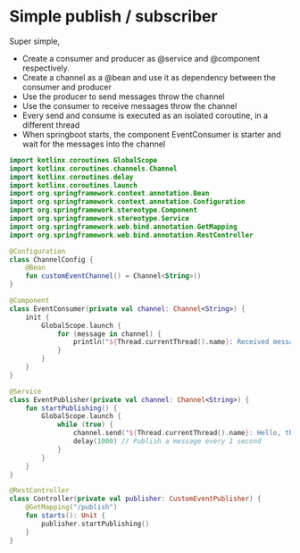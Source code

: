 # Simple publish / subscriber

Super simple,

- Create a consumer and producer as @service and @component respectively.
- Create a channel as a @bean and use it as dependency between the consumer and producer
- Use the producer to send messages throw the channel
- Use the consumer to receive messages throw the channel
- Every send and consume is executed as an isolated coroutine, in a different thread
- When springboot starts, the component EventConsumer is starter and wait for the messages into the channel

```kotlin
import kotlinx.coroutines.GlobalScope
import kotlinx.coroutines.channels.Channel
import kotlinx.coroutines.delay
import kotlinx.coroutines.launch
import org.springframework.context.annotation.Bean
import org.springframework.context.annotation.Configuration
import org.springframework.stereotype.Component
import org.springframework.stereotype.Service
import org.springframework.web.bind.annotation.GetMapping
import org.springframework.web.bind.annotation.RestController

@Configuration
class ChannelConfig {
    @Bean
    fun customEventChannel() = Channel<String>()
}

@Component
class EventConsumer(private val channel: Channel<String>) {
    init {
        GlobalScope.launch {
            for (message in channel) {
                println("${Thread.currentThread().name}: Received message: $message")
            }
        }
    }
}

@Service
class EventPublisher(private val channel: Channel<String>) {
    fun startPublishing() {
        GlobalScope.launch {
            while (true) {
                channel.send("${Thread.currentThread().name}: Hello, this is a custom event!")
                delay(1000) // Publish a message every 1 second
            }
        }
    }
}

@RestController
class Controller(private val publisher: CustomEventPublisher) {
    @GetMapping("/publish")
    fun starts(): Unit {
        publisher.startPublishing()
    }
}
```
